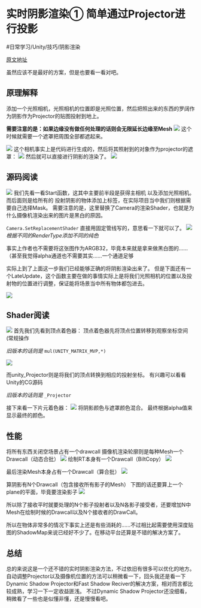 # 实时阴影渲染①	简单通过Projector进行投影
#日常学习/Unity/技巧/阴影渲染

[原文地址](http://blog.csdn.net/aceyan0718/article/details/52279594)

虽然应该不是最好的方案，但是也要看一看对吧。

## 原理解释
添加一个光照相机，光照相机的位置即是光照位置，然后把照出来的东西的罗阔作为阴影作为Projector的贴图投射到地上。

**需要注意的是：如果边缘没有做任何处理的话则会无限延长边缘至Mesh**
![](%E5%AE%9E%E6%97%B6%E9%98%B4%E5%BD%B1%E6%B8%B2%E6%9F%93%E2%91%A0%20%E7%AE%80%E5%8D%95%E9%80%9A%E8%BF%87Projector%E8%BF%9B%E8%A1%8C%E6%8A%95%E5%BD%B1/6FBD805A-1FB3-42A2-B935-2CE0CF049279.png)
这个时候就需要一个遮罩把周围全部都遮起来。

![](%E5%AE%9E%E6%97%B6%E9%98%B4%E5%BD%B1%E6%B8%B2%E6%9F%93%E2%91%A0%20%E7%AE%80%E5%8D%95%E9%80%9A%E8%BF%87Projector%E8%BF%9B%E8%A1%8C%E6%8A%95%E5%BD%B1/DC955241-EBA2-44B1-872E-FC0F4C70322B.png)
这个相机事实上是代码进行生成的，然后将其照射到的对象作为projector的遮罩：
![](%E5%AE%9E%E6%97%B6%E9%98%B4%E5%BD%B1%E6%B8%B2%E6%9F%93%E2%91%A0%20%E7%AE%80%E5%8D%95%E9%80%9A%E8%BF%87Projector%E8%BF%9B%E8%A1%8C%E6%8A%95%E5%BD%B1/002F03F2-568A-4841-91E2-5DC34F1827F9.png)
然后就可以直接进行阴影的渲染了。
![](%E5%AE%9E%E6%97%B6%E9%98%B4%E5%BD%B1%E6%B8%B2%E6%9F%93%E2%91%A0%20%E7%AE%80%E5%8D%95%E9%80%9A%E8%BF%87Projector%E8%BF%9B%E8%A1%8C%E6%8A%95%E5%BD%B1/A96E4AB5-5061-4755-AB0B-FC4F18908E8E.png)

## 源码阅读
![](%E5%AE%9E%E6%97%B6%E9%98%B4%E5%BD%B1%E6%B8%B2%E6%9F%93%E2%91%A0%20%E7%AE%80%E5%8D%95%E9%80%9A%E8%BF%87Projector%E8%BF%9B%E8%A1%8C%E6%8A%95%E5%BD%B1/8E6F7E49-8F85-4ACC-9A91-4EA6593CB609.png)
我们先看一看Start函数，这其中主要前半段是获得主相机 以及添加光照相机。而后面则是给所有的
投射阴影的物体添加上标签，在实际项目当中我们则根据需要自己选择Mask。
需要注意的是，这里替换了Camera的渲染Shader，也就是为什么摄像机渲染出来的图片是黑白的原因。

`Camera.SetReplacementShader`
直接用固定管线写的，意思看一下就可以了。
![](%E5%AE%9E%E6%97%B6%E9%98%B4%E5%BD%B1%E6%B8%B2%E6%9F%93%E2%91%A0%20%E7%AE%80%E5%8D%95%E9%80%9A%E8%BF%87Projector%E8%BF%9B%E8%A1%8C%E6%8A%95%E5%BD%B1/88DE722A-FC24-4993-B394-E7EE5D1E7613.png)
_根据不同的RenderType添加不同的纯色_

事实上作者也不需要将这张图作为ARGB32，毕竟本来就是拿来做黑白图的……（甚至我觉得alpha通道也不需要其实……一个通道足够

实际上到了上面这一步我们已经能够正确的将阴影渲染出来了。
但是下面还有一个LateUpdate，这个函数主要在做的事情实际上是将我们光照相机的位置以及投射物的位置进行调整，保证能将场景当中所有物体都包进去。

![](%E5%AE%9E%E6%97%B6%E9%98%B4%E5%BD%B1%E6%B8%B2%E6%9F%93%E2%91%A0%20%E7%AE%80%E5%8D%95%E9%80%9A%E8%BF%87Projector%E8%BF%9B%E8%A1%8C%E6%8A%95%E5%BD%B1/A2E85A9C-9D83-4E9C-BF02-E8E4DA4FC1FA.png)

## Shader阅读
![](%E5%AE%9E%E6%97%B6%E9%98%B4%E5%BD%B1%E6%B8%B2%E6%9F%93%E2%91%A0%20%E7%AE%80%E5%8D%95%E9%80%9A%E8%BF%87Projector%E8%BF%9B%E8%A1%8C%E6%8A%95%E5%BD%B1/5776256C-1708-4F41-B9AA-6FFAB930A55C.png)
首先我们先看到顶点着色器：
顶点着色器先将顶点位置转移到观察坐标空间(常规操作

_旧版本的话则是_
`mul(UNITY_MATRIX_MVP,*)`


![](%E5%AE%9E%E6%97%B6%E9%98%B4%E5%BD%B1%E6%B8%B2%E6%9F%93%E2%91%A0%20%E7%AE%80%E5%8D%95%E9%80%9A%E8%BF%87Projector%E8%BF%9B%E8%A1%8C%E6%8A%95%E5%BD%B1/E9191D7F-4A04-42F6-98F2-32F2322132F6.png)

而unity_Projector则是将我们的顶点转换到相应的投射坐标。
有兴趣可以看看Unity的CG源码

_旧版本的话则是_
`_Projector`

接下来看一下片元着色器：
![](%E5%AE%9E%E6%97%B6%E9%98%B4%E5%BD%B1%E6%B8%B2%E6%9F%93%E2%91%A0%20%E7%AE%80%E5%8D%95%E9%80%9A%E8%BF%87Projector%E8%BF%9B%E8%A1%8C%E6%8A%95%E5%BD%B1/C950EB91-E40C-4442-8307-967607B9D10A.png)
将阴影颜色与遮罩颜色混合。
最终根据alpha值来显示最终的颜色。

## 性能
将所有东西关闭空场景占有一个drawcall
摄像机渲染轮廓则是每种Mesh一个Drawcall（动态合批）
![](%E5%AE%9E%E6%97%B6%E9%98%B4%E5%BD%B1%E6%B8%B2%E6%9F%93%E2%91%A0%20%E7%AE%80%E5%8D%95%E9%80%9A%E8%BF%87Projector%E8%BF%9B%E8%A1%8C%E6%8A%95%E5%BD%B1/3C5BACAA-B501-4FDC-8C10-1E60A6D5C9D1.png)
绘制RT本身有一个Drawcall（BiltCopy）
![](%E5%AE%9E%E6%97%B6%E9%98%B4%E5%BD%B1%E6%B8%B2%E6%9F%93%E2%91%A0%20%E7%AE%80%E5%8D%95%E9%80%9A%E8%BF%87Projector%E8%BF%9B%E8%A1%8C%E6%8A%95%E5%BD%B1/66CDF02D-0F74-4D7E-B94F-C53C9DA60888.png)

最后渲染Mesh本身占有一个Drawcall（算合批）
![](%E5%AE%9E%E6%97%B6%E9%98%B4%E5%BD%B1%E6%B8%B2%E6%9F%93%E2%91%A0%20%E7%AE%80%E5%8D%95%E9%80%9A%E8%BF%87Projector%E8%BF%9B%E8%A1%8C%E6%8A%95%E5%BD%B1/84ADC0F6-8A03-4FBA-BAE4-73B5C95E0575.png)

算阴影有N个Drawcall（包含接收所有影子的Mesh）
下图的话还要算上一个plane的平面，毕竟要渲染影子
![](%E5%AE%9E%E6%97%B6%E9%98%B4%E5%BD%B1%E6%B8%B2%E6%9F%93%E2%91%A0%20%E7%AE%80%E5%8D%95%E9%80%9A%E8%BF%87Projector%E8%BF%9B%E8%A1%8C%E6%8A%95%E5%BD%B1/0C4AAC16-99FC-4196-9F5C-A3E609254DA6.png)

所以除了接收平时就要处理的N个影子投射者以及N各影子接受者，还要增加N中Mesh在绘制时候的Drawcall以及N个接收者的DrawCall。

所以在物体非常多的情况下事实上还是有些消耗的……不过相比起需要使用深度贴图的ShadowMap来说已经好不少了。在移动平台还算是不错的解决方案了。


## 总结
总的来说这是一个还不错的实时阴影渲染方法，不过依旧有很多可以优化的地方。自动调整Projector以及摄像机位置的方法可以稍微看一下，回头我还是看一下Dynamic Shadow Projector和Fast Shadow Reciver的解决方案，相对而言都比较成熟，学习一下一定收益匪浅。
不过Dynamic Shadow Projector还没细看，稍微看了一些也是似懂非懂，还是慢慢看吧。









